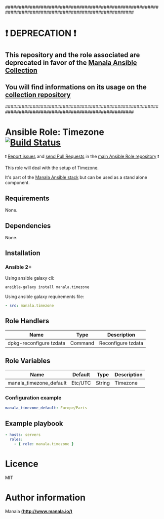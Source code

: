 #######################################################################################################

# :exclamation: DEPRECATION :exclamation:

## This repository and the role associated are deprecated in favor of the [Manala Ansible Collection](https://galaxy.ansible.com/manala/roles)

## You will find informations on its usage on the [collection repository](https://github.com/manala/ansible-roles)

#######################################################################################################

# Ansible Role: Timezone [![Build Status](https://travis-ci.org/manala/ansible-role-timezone.svg?branch=master)](https://travis-ci.org/manala/ansible-role-timezone)

:exclamation: [Report issues](https://github.com/manala/ansible-roles/issues) and [send Pull Requests](https://github.com/manala/ansible-roles/pulls) in the [main Ansible Role repository](https://github.com/manala/ansible-roles) :exclamation:

This role will deal with the setup of Timezone.

It's part of the [Manala Ansible stack](http://www.manala.io) but can be used as a stand alone component.

## Requirements

None.

## Dependencies

None.

## Installation

### Ansible 2+

Using ansible galaxy cli:

```bash
ansible-galaxy install manala.timezone
```

Using ansible galaxy requirements file:

```yaml
- src: manala.timezone
```

## Role Handlers

|Name|Type|Description|
|----|----|-----------|
|dpkg-reconfigure tzdata|Command|Reconfigure tzdata|

## Role Variables

|Name|Default|Type|Description|
|----|-------|----|-----------|
|manala_timezone_default|Etc/UTC|String|Timezone|

### Configuration example

```yaml
manala_timezone_default: Europe/Paris
```

## Example playbook

```yaml
- hosts: servers
  roles:
    - { role: manala.timezone }
```

# Licence

MIT

# Author information

Manala [**(http://www.manala.io/)**](http://www.manala.io)
